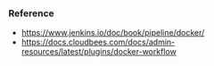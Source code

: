 ### Reference

- https://www.jenkins.io/doc/book/pipeline/docker/
- https://docs.cloudbees.com/docs/admin-resources/latest/plugins/docker-workflow
